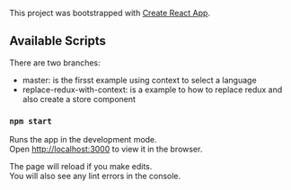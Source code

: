 This project was bootstrapped with [Create React App](https://github.com/facebook/create-react-app).

## Available Scripts

There are two branches:
- master: is the firsst example using context to select a language
- replace-redux-with-context: is a example to how to replace redux and also create a store component


### `npm start`

Runs the app in the development mode.<br />
Open [http://localhost:3000](http://localhost:3000) to view it in the browser.

The page will reload if you make edits.<br />
You will also see any lint errors in the console.

